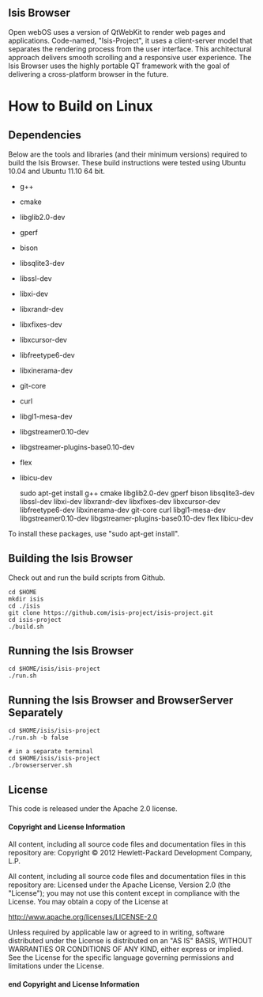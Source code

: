 

## Isis Browser

Open webOS uses a version of QtWebKit to render web pages and applications. Code-named, "Isis-Project", it uses a client-server model that separates the rendering process from the user interface. This architectural approach delivers smooth scrolling and a responsive user experience. The Isis Browser uses the highly portable QT framework with the goal of delivering a cross-platform browser in the future.

# How to Build on Linux

## Dependencies

Below are the tools and libraries (and their minimum versions) required to build the Isis Browser. These build instructions were tested using Ubuntu 10.04 and Ubuntu 11.10 64 bit.

* g++
* cmake
* libglib2.0-dev
* gperf
* bison
* libsqlite3-dev
* libssl-dev
* libxi-dev
* libxrandr-dev
* libxfixes-dev
* libxcursor-dev
* libfreetype6-dev
* libxinerama-dev
* git-core
* curl
* libgl1-mesa-dev
* libgstreamer0.10-dev
* libgstreamer-plugins-base0.10-dev
* flex
* libicu-dev

    sudo apt-get install g++ cmake libglib2.0-dev gperf  bison  libsqlite3-dev  libssl-dev  libxi-dev  libxrandr-dev  libxfixes-dev  libxcursor-dev  libfreetype6-dev  libxinerama-dev  git-core  curl  libgl1-mesa-dev  libgstreamer0.10-dev  libgstreamer-plugins-base0.10-dev  flex  libicu-dev


To install these packages, use "sudo apt-get install".

## Building the Isis Browser

Check out and run the build scripts from Github.

    cd $HOME
    mkdir isis
    cd ./isis
    git clone https://github.com/isis-project/isis-project.git
    cd isis-project
    ./build.sh 

## Running the Isis Browser

    cd $HOME/isis/isis-project
    ./run.sh

## Running the Isis Browser and BrowserServer Separately

    cd $HOME/isis/isis-project
    ./run.sh -b false

    # in a separate terminal
    cd $HOME/isis/isis-project
    ./browserserver.sh

License
-------
This code is released under the Apache 2.0 license.

#### Copyright and License Information

All content, including all source code files and documentation files in this repository are:
Copyright &copy; 2012 Hewlett-Packard Development Company, L.P.

All content, including all source code files and documentation files in this repository are:
Licensed under the Apache License, Version 2.0 (the "License");
you may not use this content except in compliance with the License.
You may obtain a copy of the License at

http://www.apache.org/licenses/LICENSE-2.0

Unless required by applicable law or agreed to in writing, software
distributed under the License is distributed on an "AS IS" BASIS,
WITHOUT WARRANTIES OR CONDITIONS OF ANY KIND, either express or implied.
See the License for the specific language governing permissions and
limitations under the License.

#### end Copyright and License Information
